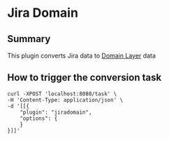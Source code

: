 # Jira Domain

## Summary

This plugin converts Jira data to [Domain Layer](../domainlayer/README.md) data


## How to trigger the conversion task
```
curl -XPOST 'localhost:8080/task' \
-H 'Content-Type: application/json' \
-d '[[{
    "plugin": "jiradomain",
    "options": {
    }
}]]'
```
